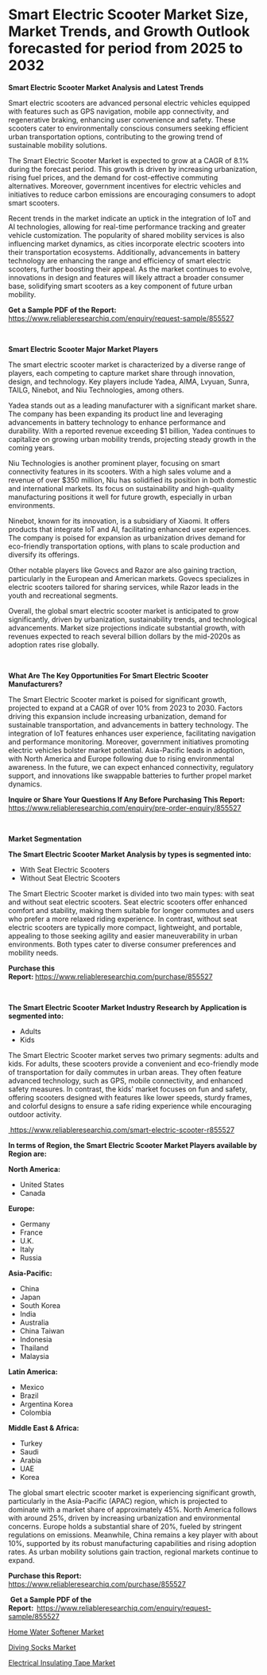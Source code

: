 <p><h1>Smart Electric Scooter Market Size, Market Trends, and Growth Outlook forecasted for period from 2025 to 2032</h1></p><p><strong>Smart Electric Scooter Market Analysis and Latest Trends</strong></p>
<p><p>Smart electric scooters are advanced personal electric vehicles equipped with features such as GPS navigation, mobile app connectivity, and regenerative braking, enhancing user convenience and safety. These scooters cater to environmentally conscious consumers seeking efficient urban transportation options, contributing to the growing trend of sustainable mobility solutions.</p><p>The Smart Electric Scooter Market is expected to grow at a CAGR of 8.1% during the forecast period. This growth is driven by increasing urbanization, rising fuel prices, and the demand for cost-effective commuting alternatives. Moreover, government incentives for electric vehicles and initiatives to reduce carbon emissions are encouraging consumers to adopt smart scooters.</p><p>Recent trends in the market indicate an uptick in the integration of IoT and AI technologies, allowing for real-time performance tracking and greater vehicle customization. The popularity of shared mobility services is also influencing market dynamics, as cities incorporate electric scooters into their transportation ecosystems. Additionally, advancements in battery technology are enhancing the range and efficiency of smart electric scooters, further boosting their appeal. As the market continues to evolve, innovations in design and features will likely attract a broader consumer base, solidifying smart scooters as a key component of future urban mobility.</p></p>
<p><strong>Get a Sample PDF of the Report:&nbsp;</strong> <a href="https://www.reliableresearchiq.com/enquiry/request-sample/855527?utm_campaign=1842&utm_medium=2&utm_source=Github&utm_content=ia&utm_term=08022025&utm_id=smart-electric-scooter">https://www.reliableresearchiq.com/enquiry/request-sample/855527</a></p>
<p>&nbsp;</p>
<p><strong>Smart Electric Scooter Major Market Players</strong></p>
<p><p>The smart electric scooter market is characterized by a diverse range of players, each competing to capture market share through innovation, design, and technology. Key players include Yadea, AIMA, Lvyuan, Sunra, TAILG, Ninebot, and Niu Technologies, among others.</p><p>Yadea stands out as a leading manufacturer with a significant market share. The company has been expanding its product line and leveraging advancements in battery technology to enhance performance and durability. With a reported revenue exceeding $1 billion, Yadea continues to capitalize on growing urban mobility trends, projecting steady growth in the coming years.</p><p>Niu Technologies is another prominent player, focusing on smart connectivity features in its scooters. With a high sales volume and a revenue of over $350 million, Niu has solidified its position in both domestic and international markets. Its focus on sustainability and high-quality manufacturing positions it well for future growth, especially in urban environments.</p><p>Ninebot, known for its innovation, is a subsidiary of Xiaomi. It offers products that integrate IoT and AI, facilitating enhanced user experiences. The company is poised for expansion as urbanization drives demand for eco-friendly transportation options, with plans to scale production and diversify its offerings.</p><p>Other notable players like Govecs and Razor are also gaining traction, particularly in the European and American markets. Govecs specializes in electric scooters tailored for sharing services, while Razor leads in the youth and recreational segments.</p><p>Overall, the global smart electric scooter market is anticipated to grow significantly, driven by urbanization, sustainability trends, and technological advancements. Market size projections indicate substantial growth, with revenues expected to reach several billion dollars by the mid-2020s as adoption rates rise globally.</p></p>
<p>&nbsp;</p>
<p><strong>What Are The Key Opportunities For Smart Electric Scooter Manufacturers?</strong></p>
<p><p>The Smart Electric Scooter market is poised for significant growth, projected to expand at a CAGR of over 10% from 2023 to 2030. Factors driving this expansion include increasing urbanization, demand for sustainable transportation, and advancements in battery technology. The integration of IoT features enhances user experience, facilitating navigation and performance monitoring. Moreover, government initiatives promoting electric vehicles bolster market potential. Asia-Pacific leads in adoption, with North America and Europe following due to rising environmental awareness. In the future, we can expect enhanced connectivity, regulatory support, and innovations like swappable batteries to further propel market dynamics.</p></p>
<p><strong>Inquire or Share Your Questions If Any Before Purchasing This Report:</strong> <a href="https://www.reliableresearchiq.com/enquiry/pre-order-enquiry/855527?utm_campaign=1842&utm_medium=2&utm_source=Github&utm_content=ia&utm_term=08022025&utm_id=smart-electric-scooter">https://www.reliableresearchiq.com/enquiry/pre-order-enquiry/855527</a></p>
<p>&nbsp;</p>
<p><strong>Market Segmentation</strong></p>
<p><strong>The Smart Electric Scooter Market Analysis by types is segmented into:</strong></p>
<p><ul><li>With Seat Electric Scooters</li><li>Without Seat Electric Scooters</li></ul></p>
<p><p>The Smart Electric Scooter market is divided into two main types: with seat and without seat electric scooters. Seat electric scooters offer enhanced comfort and stability, making them suitable for longer commutes and users who prefer a more relaxed riding experience. In contrast, without seat electric scooters are typically more compact, lightweight, and portable, appealing to those seeking agility and easier maneuverability in urban environments. Both types cater to diverse consumer preferences and mobility needs.</p></p>
<p><strong>Purchase this Report:&nbsp;</strong><a href="https://www.reliableresearchiq.com/purchase/855527?utm_campaign=1842&utm_medium=2&utm_source=Github&utm_content=ia&utm_term=08022025&utm_id=smart-electric-scooter">https://www.reliableresearchiq.com/purchase/855527</a></p>
<p>&nbsp;</p>
<p><strong>The Smart Electric Scooter Market Industry Research by Application is segmented into:</strong></p>
<p><ul><li>Adults</li><li>Kids</li></ul></p>
<p><p>The Smart Electric Scooter market serves two primary segments: adults and kids. For adults, these scooters provide a convenient and eco-friendly mode of transportation for daily commutes in urban areas. They often feature advanced technology, such as GPS, mobile connectivity, and enhanced safety measures. In contrast, the kids' market focuses on fun and safety, offering scooters designed with features like lower speeds, sturdy frames, and colorful designs to ensure a safe riding experience while encouraging outdoor activity.</p></p>
<p><a href="https://www.reliableresearchiq.com/smart-electric-scooter-r855527?utm_campaign=1842&utm_medium=2&utm_source=Github&utm_content=ia&utm_term=08022025&utm_id=smart-electric-scooter">&nbsp;https://www.reliableresearchiq.com/smart-electric-scooter-r855527</a></p>
<p><strong>In terms of Region, the Smart Electric Scooter Market Players available by Region are:</strong></p>
<p>
    <p> <strong> North America: </strong>
        <ul>
            <li>United States</li>
            <li>Canada</li>
        </ul>
        </p> 
    <p> <strong> Europe: </strong>
        <ul>
            <li>Germany</li>
            <li>France</li>
            <li>U.K.</li>
            <li>Italy</li>
            <li>Russia</li>
        </ul>
        </p> 
    <p> <strong> Asia-Pacific: </strong>
        <ul>
            <li>China</li>
            <li>Japan</li>
            <li>South Korea</li>
            <li>India</li>
            <li>Australia</li>
            <li>China Taiwan</li>
            <li>Indonesia</li>
            <li>Thailand</li>
            <li>Malaysia</li>
        </ul>
        </p> 
    <p> <strong> Latin America: </strong>
        <ul>
            <li>Mexico</li>
            <li>Brazil</li>
            <li>Argentina Korea</li>
            <li>Colombia</li>
        </ul>
        </p> 
    <p> <strong> Middle East & Africa: </strong>
        <ul>
            <li>Turkey</li>
            <li>Saudi</li>
            <li>Arabia</li>
            <li>UAE</li>
            <li>Korea</li>
        </ul>
    </p>
    </p>
<p><p>The global smart electric scooter market is experiencing significant growth, particularly in the Asia-Pacific (APAC) region, which is projected to dominate with a market share of approximately 45%. North America follows with around 25%, driven by increasing urbanization and environmental concerns. Europe holds a substantial share of 20%, fueled by stringent regulations on emissions. Meanwhile, China remains a key player with about 10%, supported by its robust manufacturing capabilities and rising adoption rates. As urban mobility solutions gain traction, regional markets continue to expand.</p></p>
<p><strong>Purchase this Report: </strong><a href="https://www.reliableresearchiq.com/purchase/855527?utm_campaign=1842&utm_medium=2&utm_source=Github&utm_content=ia&utm_term=08022025&utm_id=smart-electric-scooter">https://www.reliableresearchiq.com/purchase/855527</a></p>
<p>&nbsp;<strong>Get a Sample PDF of the Report:&nbsp;&nbsp;</strong><a href="https://www.reliableresearchiq.com/enquiry/request-sample/855527?utm_campaign=1842&utm_medium=2&utm_source=Github&utm_content=ia&utm_term=08022025&utm_id=smart-electric-scooter">https://www.reliableresearchiq.com/enquiry/request-sample/855527</a></p>
<p><strong></strong></p>
<p><p><a href="https://github.com/mqhayigurbaj/Market-Research-Report-List-1/blob/main/home-water-softener-market.md?utm_campaign=1842&utm_medium=2&utm_source=Github&utm_content=ia&utm_term=08022025&utm_id=smart-electric-scooter">Home Water Softener Market</a></p><p><a href="https://github.com/mjmcjagir/Market-Research-Report-List-1/blob/main/diving-socks-market.md?utm_campaign=1842&utm_medium=2&utm_source=Github&utm_content=ia&utm_term=08022025&utm_id=smart-electric-scooter">Diving Socks Market</a></p><p><a href="https://github.com/shafriusizi/Market-Research-Report-List-1/blob/main/electrical-insulating-tape-market.md?utm_campaign=1842&utm_medium=2&utm_source=Github&utm_content=ia&utm_term=08022025&utm_id=smart-electric-scooter">Electrical Insulating Tape Market</a></p></p>